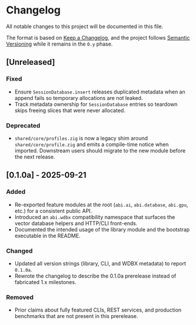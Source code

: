 # Changelog

All notable changes to this project will be documented in this file.

The format is based on [Keep a Changelog](https://keepachangelog.com/en/1.1.0/), and the project
follows [Semantic Versioning](https://semver.org/) while it remains in the `0.y` phase.

## [Unreleased]

### Fixed
- Ensure `SessionDatabase.insert` releases duplicated metadata when an append fails so temporary allocations are not leaked.
- Track metadata ownership for `SessionDatabase` entries so teardown skips freeing slices that were never allocated.

### Deprecated
- `shared/core/profiles.zig` is now a legacy shim around `shared/core/profile.zig` and emits a compile-time notice when imported. Downstream users should migrate to the new module before the next release.

## [0.1.0a] - 2025-09-21
### Added
- Re-exported feature modules at the root (`abi.ai`, `abi.database`, `abi.gpu`, etc.) for a consistent public API.
- Introduced an `abi.wdbx` compatibility namespace that surfaces the vector database helpers and HTTP/CLI front-ends.
- Documented the intended usage of the library module and the bootstrap executable in the README.

### Changed
- Updated all version strings (library, CLI, and WDBX metadata) to report `0.1.0a`.
- Rewrote the changelog to describe the 0.1.0a prerelease instead of fabricated 1.x milestones.

### Removed
- Prior claims about fully featured CLIs, REST services, and production benchmarks that are not present in this prerelease.
